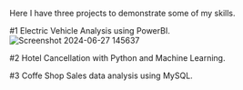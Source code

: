 Here I have three projects to demonstrate some of my skills.


#1 Electric Vehicle Analysis using PowerBI.
![Screenshot 2024-06-27 145637](https://github.com/boprosv/BP-portfolio/assets/118841138/a7bf98bc-41c2-4f70-ad87-6d23a184cacc)


#2 Hotel Cancellation with Python and Machine Learning.


#3 Coffe Shop Sales data analysis using MySQL.



